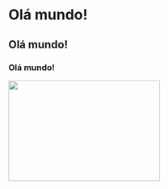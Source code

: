 # Olá mundo!
## Olá mundo!
### Olá mundo!
<img width="300px" height="200px" src="https://github.com/Henrike-PB/teste-workshop/assets/146462607/a5761551-64d7-4258-8595-48af6b41f829">
